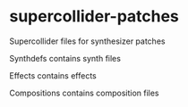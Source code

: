 # supercollider-patches
Supercollider files for synthesizer patches

Synthdefs contains synth files

Effects contains effects

Compositions contains composition files
